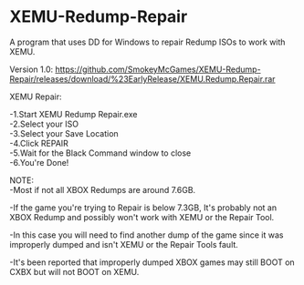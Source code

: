 # XEMU-Redump-Repair

A program that uses DD for Windows to repair Redump ISOs to work with XEMU.

Version 1.0:
https://github.com/SmokeyMcGames/XEMU-Redump-Repair/releases/download/%23EarlyRelease/XEMU.Redump.Repair.rar

XEMU Repair:

-1.Start XEMU Redump Repair.exe    
-2.Select your ISO    
-3.Select your Save Location    
-4.Click REPAIR    
-5.Wait for the Black Command window to close    
-6.You're Done!    


NOTE:               
-Most if not all XBOX Redumps are around 7.6GB.

-If the game you're trying to Repair is below 7.3GB, It's probably not
an XBOX Redump and possibly won't work with XEMU or the Repair Tool.

-In this case you will need to find another dump of the game since it was 
improperly dumped and isn't XEMU or the Repair Tools fault.

-It's been reported that improperly dumped XBOX games may still
BOOT on CXBX but will not BOOT on XEMU.
